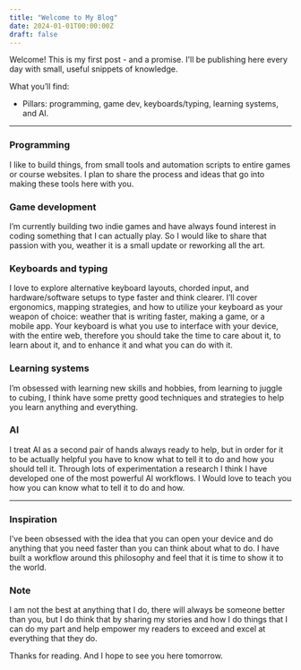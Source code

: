 ```yaml
---
title: "Welcome to My Blog"
date: 2024-01-01T00:00:00Z
draft: false
---
```


Welcome! This is my first post - and a promise. I'll be publishing here every day with small, useful snippets of knowledge.

What you’ll find:
- Pillars: programming, game dev, keyboards/typing, learning systems, and AI.

***

### Programming
I like to build things, from small tools and automation scripts to entire games or course websites. I plan to share the process and ideas that go into making these tools here with you.

### Game development
I’m currently building two indie games and have always found interest in coding something that I can actually play. So I would like to share that passion with you, weather it is a small update or reworking all the art.

### Keyboards and typing
I love to explore alternative keyboard layouts, chorded input, and hardware/software setups to type faster and think clearer. I’ll cover ergonomics, mapping strategies, and how to utilize your keyboard as your weapon of choice: weather that is writing faster, making a game, or a mobile app. Your keyboard is what you use to interface with your device, with the entire web, therefore you should take the time to care about it, to learn about it, and to enhance it and what you can do with it.

### Learning systems
I’m obsessed with learning new skills and hobbies, from learning to juggle to cubing, I think have some pretty good techniques and strategies to help you learn anything and everything.

### AI
I treat AI as a second pair of hands always ready to help, but in order for it to be actually helpful you have to know what to tell it to do and how you should tell it. Through lots of experimentation a research I think I have developed one of the most powerful AI workflows. I Would love to teach you how you can know what to tell it to do and how.

***

### Inspiration
I’ve been obsessed with the idea that you can open your device and do anything that you need faster than you can think about what to do. I have built a workflow around this philosophy and feel that it is time to show it to the world.

### Note
I am not the best at anything that I do, there will always be someone better than you, but I do think that by sharing my stories and how I do things that I can do my part and help empower my readers to exceed and excel at everything that they do.

Thanks for reading. And I hope to see you here tomorrow.

